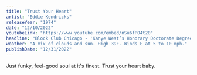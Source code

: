 ```yaml
---
title: "Trust Your Heart"
artist: "Eddie Kendricks"
releaseYear: "1974"
date: "12/10/2022"
youtubeLink: "https://www.youtube.com/embed/nSu6fPO4t20"
headline: "Block Club Chicago - 'Kanye West’s Honorary Doctorate Degree Rescinded By School Of Art Institute Of Chicago'"
weather: "A mix of clouds and sun. High 39F. Winds E at 5 to 10 mph."
publishDate: "12/31/2022"
---
```


Just funky, feel-good soul at it's finest. Trust your heart baby.
